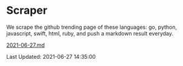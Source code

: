 # Scraper

We scrape the github trending page of these languages: go, python, javascript, swift, html, ruby, and push a markdown result everyday.

[2021-06-27.md](https://github.com/henson/Scraper/blob/master/2021-06-27.md)

Last Updated: 2021-06-27 14:35:00